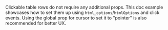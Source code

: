 Clickable table rows do not require any additional props. This doc example showcases how to set them up using `html_options`/`htmlOptions` and click events. Using the global prop for cursor to set it to "pointer" is also recommended for better UX.